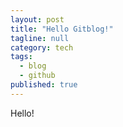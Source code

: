 ```yaml
---
layout: post
title: "Hello Gitblog!"
tagline: null
category: tech
tags:
  - blog
  - github
published: true
---
```

Hello!